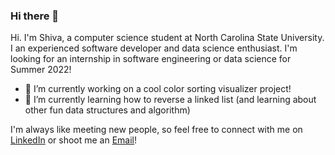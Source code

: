 ### Hi there 👋

Hi. I'm Shiva, a computer science student at North Carolina State University. I an experienced software developer and data science enthusiast. I'm looking for an internship in software engineering or data science for Summer 2022!

- 🔭 I’m currently working on a cool color sorting visualizer project!
- 🌱 I’m currently learning how to reverse a linked list (and learning about other fun data structures and algorithm)

I'm always like meeting new people, so feel free to connect with me on [LinkedIn](https://www.linkedin.com/in/shivaganapathy/)  or shoot me an [Email](mailto:shivastem@gmail.com)!




